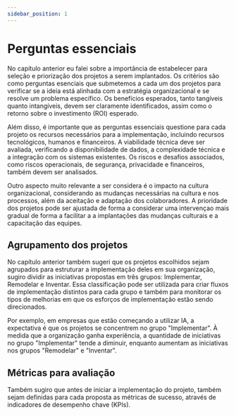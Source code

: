 ```yaml
---
sidebar_position: 1
---
```

# Perguntas essenciais
No capítulo anterior eu falei sobre a importância de estabelecer para seleção e priorização dos projetos a serem implantados. Os critérios são como perguntas esenciais que submetemos a cada um dos projetos para verificar se a ideia está alinhada com a estratégia organizacional e se resolve um problema específico. Os benefícios esperados, tanto tangíveis quanto intangíveis, devem ser claramente identificados, assim como o retorno sobre o investimento (ROI) esperado.

Além disso, é importante que as perguntas essenciais questione para cada projeto os recursos necessários para a implementação, incluindo recursos tecnológicos, humanos e financeiros. A viabilidade técnica deve ser avaliada, verificando a disponibilidade de dados, a complexidade técnica e a integração com os sistemas existentes. Os riscos e desafios associados, como riscos operacionais, de segurança, privacidade e financeiros, também devem ser analisados. 

Outro aspecto muito relevante a ser considera é o impacto na cultura organizacional, considerando as mudanças necessárias na cultura e nos processos, além da aceitação e adaptação dos colaboradores. A prioridade dos projetos pode ser ajustada de forma a considerar uma intervençao mais gradual de forma a facilitar a a implantações das mudanças culturais e a capacitação das equipes.

## Agrupamento dos projetos
No capítulo anterior também sugeri que os projetos escolhidos sejam agrupados para estruturar a implementação deles em sua organização, sugiro dividir as iniciativas propostas em três grupos: Implementar, Remodelar e Inventar. Essa classificação pode ser utilizada para criar fluxos de implementação distintos para cada grupo e também para monitorar os tipos de melhorias em que os esforços de implementação estão sendo direcionados.

Por exemplo, em empresas que estão começando a utilizar IA, a expectativa é que os projetos se concentrem no grupo "Implementar". À medida que a organização ganha experiência, a quantidade de iniciativas no grupo "Implementar" tende a diminuir, enquanto aumentam as iniciativas nos grupos "Remodelar" e "Inventar".

## Métricas para avaliação
Também sugiro que antes de iniciar a implementação do projeto, também sejam definidas para cada proposta as métricas de sucesso, através de indicadores de desempenho chave (KPIs). 




